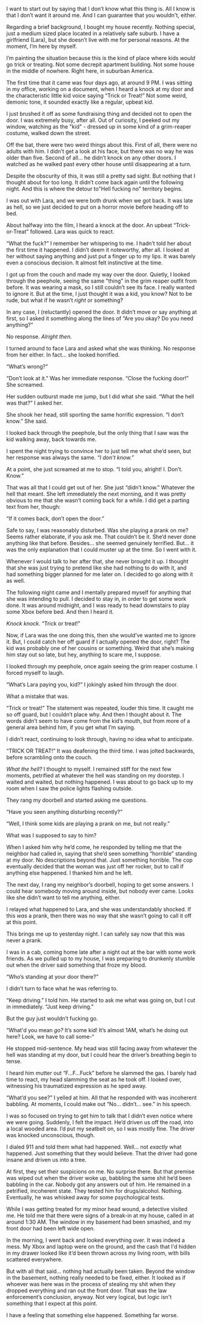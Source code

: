 I want to start out by saying that I don’t know what this thing is. All I know is that I don’t want it around me. And I can guarantee that you wouldn't, either. 

Regarding a brief background, I bought my house recently. Nothing special, just a medium sized place located in a relatively safe suburb. I have a girlfriend (Lara), but she doesn’t live with me for personal reasons. At the moment, I’m here by myself. 

I’m painting the situation because this is the kind of place where kids *would* go trick or treating. Not some decrepit apartment building. Not some house in the middle of nowhere. Right here, in suburban America. 

The first time that it came was four days ago, at around 9 PM. I was sitting in my office, working on a document, when I heard a knock at my door and the characteristic little kid voice saying “Trick or Treat!” Not some weird, demonic tone, it sounded exactly like a regular, upbeat kid. 

I just brushed it off as some fundraising thing and decided not to open the door. I was extremely busy, after all. Out of curiosity, I peeked out my window, watching as the "kid" - dressed up in some kind of a grim-reaper costume, walked down the street. 

Off the bat, there were two weird things about this. First of all, there were no adults with him. I didn’t get a look at his face, but there was no way he was older than five. Second of all… he didn’t knock on any other doors. I watched as he walked past every other house until disappearing at a turn. 

Despite the obscurity of this, it was still a pretty sad sight. But nothing that I thought about for too long. It didn’t come back again until the following night. And this is where the detour to"Hell fucking no" territory begins. 

I was out with Lara, and we were both drunk when we got back. It was late as hell, so we just decided to put on a horror movie before heading off to bed. 

About halfway into the film, I heard a knock at the door. An upbeat “Trick-or-Treat” followed. Lara was quick to react. 

“What the fuck?” I remember her whispering to me. I hadn’t told her about the first time it happened. I didn’t deem it noteworthy, after all. I looked at her without saying anything and just put a finger up to my lips. It was barely even a conscious decision. It almost felt instinctive at the time. 

I got up from the couch and made my way over the door. Quietly, I looked through the peephole, seeing the same "thing" in the grim reaper outfit from before. It was wearing a mask, so I still couldn’t see its face. I really wanted to ignore it. But at the time, I just thought it was a kid, you know? Not to be rude, but what if he wasn’t *right* or something?

In any case, I (reluctantly) opened the door. It didn’t move or say anything at first, so I asked it something along the lines of “Are you okay? Do you need anything?”

No response. *Alright then.* 

I turned around to face Lara and asked what she was thinking. No response from her either. In fact… she looked horrified. 

“What’s wrong?” 

“Don’t look at it.” Was her immediate response. “Close the fucking door!” She screamed. 

Her sudden outburst made me jump, but I did what she said. “What the hell was that?” I asked her. 

She shook her head, still sporting the same horrific expression. “I don’t know.” She said. 

I looked back through the peephole, but the only thing that I saw was the kid walking away, back towards me. 

I spent the night trying to convince her to just tell me what she’d seen, but her response was always the same. *“I don’t know.”*

At a point, she just screamed at me to stop. “I told you, alright! I. Don’t. Know.” 

That was all that I could get out of her. She just “didn’t know.” Whatever the hell that meant. She left immediately the next morning, and it was pretty obvious to me that she wasn’t coming back for a while. I did get a parting text from her, though:

“If it comes back, don’t open the door.” 

Safe to say, I was reasonably disturbed. Was she playing a prank on me? Seems rather elaborate, if you ask me. That couldn’t be it. She’d never done anything like that before. Besides… she seemed genuinely terrified. But… it was the only explanation that I could muster up at the time. So I went with it. 

Whenever I would talk to her after that, she never brought it up. I thought that she was just trying to pretend like she had nothing to do with it, and had something bigger planned for me later on. I decided to go along with it as well. 

The following night came and I mentally prepared myself for anything that she was intending to pull. I decided to stay in, in order to get some work done. It was around midnight, and I was ready to head downstairs to play some Xbox before bed. And then I heard it. 

*Knock knock*. “Trick or treat!” 

Now, if Lara was the one doing this, then she would’ve wanted me to ignore it. But, I could catch her off guard if I actually opened the door, right? The kid was probably one of her cousins or something. Weird that she’s making him stay out so late, but hey, anything to scare me, I suppose. 

I looked through my peephole, once again seeing the grim reaper costume. I forced myself to laugh. 

“What’s Lara paying you, kid?” I jokingly asked him through the door. 

What a mistake that was. 

“Trick or treat!” The statement was repeated, louder this time. It caught me so off guard, but I couldn’t place why. And then I thought about it. The words didn’t seem to have come from the kid’s mouth, but from more of a general area behind him, if you get what I’m saying. 

I didn’t react, continuing to look through, having no idea what to anticipate. 

“TRICK OR TREAT!” It was deafening the third time. I was jolted backwards, before scrambling onto the couch.  

*What the hell?* I thought to myself. I remained stiff for the next few moments, petrified at whatever the hell was standing on my doorstep. I waited and waited, but nothing happened. I was about to go back up to my room when I saw the police lights flashing outside. 

They rang my doorbell and started asking me questions. 

“Have you seen anything disturbing recently?” 

“Well, I think some kids are playing a prank on me, but not really.” 

What was I supposed to say to him? 

When I asked him why he’d come, he responded by telling me that the neighbor had called in, saying that she’d seen something “horrible” standing at my door. No descriptions beyond that. Just something horrible. The cop eventually decided that the woman was just off her rocker, but to call if anything else happened. I thanked him and he left. 

The next day, I rang my neighbor’s doorbell, hoping to get some answers. I could hear somebody moving around inside, but nobody ever came. Looks like she didn’t want to tell me anything, either. 

I relayed what happened to Lara, and she was understandably shocked. If this *was* a prank, then there was no way that she wasn’t going to call it off at this point. 

This brings me up to yesterday night. I can safely say now that this was never a prank. 

I was in a cab, coming home late after a night out at the bar with some work friends. As we pulled up to my house, I was preparing to drunkenly stumble out when the driver said something that froze my blood. 

“Who’s standing at your door there?” 

I didn’t turn to face what he was referring to. 

“Keep driving.” I told him. He started to ask me what was going on, but I cut in immediately. “Just keep driving.” 

But the guy just wouldn’t fucking go. 

“What'd you mean *go?* It’s some kid! It’s almost 1AM, what’s he doing out here? Look, we have to call some-“ 

He stopped mid-sentence. My head was still facing away from whatever the hell was standing at my door, but I could hear the driver’s breathing begin to tense. 

I heard him mutter out “F…F…Fuck” before he slammed the gas. I barely had time to react, my head slamming the seat as he took off. I looked over, witnessing his traumatized expression as he sped away. 

“What’d you see?” I yelled at him. All that he responded with was incoherent babbling. At moments, I could make out “No… didn’t… see.” in his speech. 

I was so focused on trying to get him to talk that I didn’t even notice where we were going. Suddenly, I felt the impact. He’d driven us off the road, into a local wooded area. I’d put my seatbelt on, so I was mostly fine. The driver was knocked unconscious, though. 

I dialed 911 and told them what had happened. Well… not *exactly* what happened. Just something that they would believe. That the driver had gone insane and driven us into a tree. 

At first, they set their suspicions on me. No surprise there. But that premise was wiped out when the driver woke up, babbling the same shit he’d been babbling in the car. Nobody got any answers out of him. He remained in a petrified, incoherent state. They tested him for drugs/alcohol. Nothing. Eventually, he was whisked away for some psychological tests. 

While I was getting treated for my minor head wound, a detective visited me. He told me that there were signs of a break-in at my house, called in at around 1:30 AM. The window in my basement had been smashed, and my front door had been left wide open. 

In the morning, I went back and looked everything over. It was indeed a mess. My Xbox and laptop were on the ground, and the cash that I'd hidden in my drawer looked like it’d been thrown across my living room, with bills scattered everywhere. 

But with all that said… nothing had actually been taken. Beyond the window in the basement, nothing really needed to be fixed, either. It looked as if whoever was here was in the process of stealing my shit when they dropped everything and ran out the front door. That was the law enforcement’s conclusion, anyway. Not very logical, but logic isn't something that I expect at this point. 

I have a feeling that something else happened. Something far worse. 

